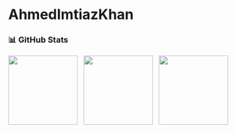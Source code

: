 ﻿# AhmedImtiazKhan
### 📊 GitHub Stats

<p align="left">
<img height="140em" src="https://github-readme-stats.vercel.app/api?username=AhmedImtiazKhan&count_private=true&show_icons=true&theme=tokyonight&hide=contribs,prs" align = "center"/>
&nbsp;
<img height="140em" src="https://github-readme-stats.vercel.app/api/top-langs/?username=AhmedImtiazKhan&layout=compact&theme=tokyonight" align = "center"/>
&nbsp;
<img height="140em" src="https://github-readme-streak-stats.herokuapp.com/?user=AhmedImtiazKhan&&theme=tokyonight"  align = "center"/>
</p>
